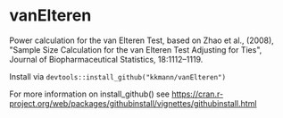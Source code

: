 # vanElteren
Power calculation for the van Elteren Test, based on Zhao et al., (2008), "Sample Size Calculation for the van Elteren Test Adjusting for Ties", Journal of Biopharmaceutical Statistics, 18:1112–1119.

Install via ```devtools::install_github("kkmann/vanElteren")```

For more information on install_github() see https://cran.r-project.org/web/packages/githubinstall/vignettes/githubinstall.html
